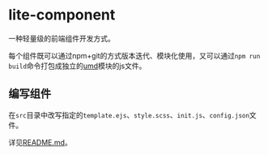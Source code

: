 # lite-component

一种轻量级的前端组件开发方式。

每个组件既可以通过npm+git的方式版本迭代、模块化使用，又可以通过`npm run build`命令打包成独立的[umd](https://github.com/umdjs/umd)模块的js文件。

## 编写组件

在`src`目录中改写指定的`template.ejs`、`style.scss`、`init.js`、`config.json`文件。

详见[README.md]('./src')。
